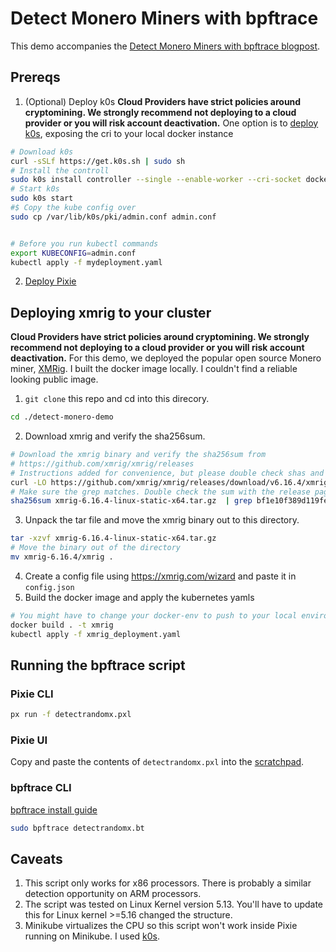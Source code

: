 # Detect Monero Miners with bpftrace
This demo accompanies the [Detect Monero Miners with bpftrace blogpost](https://blog.px.dev/detect-monero-miners).

## Prereqs
1. (Optional) Deploy k0s
**Cloud Providers have strict policies around cryptomining. We strongly recommend not deploying to a cloud provider or you will risk account deactivation.**
One option is to [deploy k0s](https://docs.k0sproject.io/v1.23.3+k0s.0/install/), exposing the cri to your local docker instance
```sh
# Download k0s
curl -sSLf https://get.k0s.sh | sudo sh
# Install the controll
sudo k0s install controller --single --enable-worker --cri-socket docker:unix:///var/run/docker.sock
# Start k0s
sudo k0s start
#$ Copy the kube config over 
sudo cp /var/lib/k0s/pki/admin.conf admin.conf


# Before you run kubectl commands
export KUBECONFIG=admin.conf
kubectl apply -f mydeployment.yaml
```
2. [Deploy Pixie](https://docs.px.dev/installing-pixie/install-guides/)

## Deploying xmrig to your cluster
**Cloud Providers have strict policies around cryptomining. We strongly recommend not deploying to a cloud provider or you will risk account deactivation.**
For this demo, we deployed the popular open source Monero miner, [XMRig](https://github.com/xmrig/xmrig).
I built the docker image locally. I couldn't find a reliable looking public image.
1. `git clone` this repo and cd into this direcory.
```sh
cd ./detect-monero-demo
```

2. Download xmrig and verify the sha256sum.
```sh
# Download the xmrig binary and verify the sha256sum from
# https://github.com/xmrig/xmrig/releases
# Instructions added for convenience, but please double check shas and download paths.
curl -LO https://github.com/xmrig/xmrig/releases/download/v6.16.4/xmrig-6.16.4-linux-static-x64.tar.gz
# Make sure the grep matches. Double check the sum with the release page.
sha256sum xmrig-6.16.4-linux-static-x64.tar.gz  | grep bf1e10f389d119fe4f72950a6a59bc6a74ba99faa48e5c959edabcdc234ac457
```
3. Unpack the tar file and move the xmrig binary out to this directory.
```sh
tar -xzvf xmrig-6.16.4-linux-static-x64.tar.gz
# Move the binary out of the directory
mv xmrig-6.16.4/xmrig .
```
4. Create a config file using https://xmrig.com/wizard and paste it in `config.json`
5. Build the docker image and apply the kubernetes yamls
```sh
# You might have to change your docker-env to push to your local environment 
docker build . -t xmrig
kubectl apply -f xmrig_deployment.yaml
```

## Running the bpftrace script
### Pixie CLI
```sh
px run -f detectrandomx.pxl
```
### Pixie UI 
Copy and paste the contents of `detectrandomx.pxl` into the [scratchpad](https://docs.px.dev/using-pixie/using-live-ui#write-your-own-pxl-scripts-use-the-scratch-pad).
### bpftrace CLI
[bpftrace install guide](https://github.com/iovisor/bpftrace/blob/master/INSTALL.md)
```sh
sudo bpftrace detectrandomx.bt
```

## Caveats
1. This script only works for x86 processors. There is probably a similar detection opportunity on ARM processors.
2. The script was tested on Linux Kernel version 5.13. You'll have to update this for Linux kernel >=5.16 changed the structure.
3. Minikube virtualizes the CPU so this script won't work inside Pixie running on Minikube. I used [k0s](https://k0sproject.io/). 

